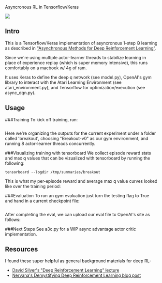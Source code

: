 Asyncronous RL in Tensorflow/Keras

![](https://github.com/coreylynch/async-rl/blob/master/resources/breakout.gif)

## Intro
This is a Tensorflow/Keras implementation of asyncronous 1-step Q learning as described in ["Asynchronous Methods for Deep Reinforcement Learning"](http://arxiv.org/pdf/1602.01783v1.pdf).

Since we're using multiple actor-learner threads to stabilize learning in place of experience replay (which is super memory intensive), this runs comfortably on a macbook w/ 4g of ram.

It uses Keras to define the deep q network (see model.py), OpenAI's gym library to interact with the Atari Learning Environment (see atari_environment.py), and Tensorflow for optimization/execution (see async_dqn.py).

## Usage
###Training
To kick off training, run:
```python async_dqn.py --experiment breakout --game "Breakout-v0" --num_concurrent 8
```
Here we're organizing the outputs for the current experiment under a folder called 'breakout', choosing "Breakout-v0" as our gym environment, and running 8 actor-learner threads concurrently.

###Visualizing training with tensorboard
We collect episode reward stats and max q values that can be vizualized with tensorboard by running the following:
```
tensorboard --logdir /tmp/summaries/breakout
```
This is what my per-episode reward and average max q value curves looked like over the training period:


###Evaluation
To run an gym evaluation just turn the testing flag to True and hand in a current checkpoint file:
```python async_dqn.py --experiment breakout --testing True --checkpoint_path /tmp/breakout.ckpt-920000 --num_eval_episodes 100
```
After completing the eval, we can upload our eval file to OpenAI's site as follows:

###Next Steps
See a3c.py for a WIP async advantage actor critic implementation.

## Resources
I found these super helpful as general background materials for deep RL:

* [David Silver's "Deep Reinforcement Learning" lecture](http://videolectures.net/rldm2015_silver_reinforcement_learning/)
* [Nervana's Demystifying Deep Reinforcement Learning blog post](http://www.nervanasys.com/demystifying-deep-reinforcement-learning/)
